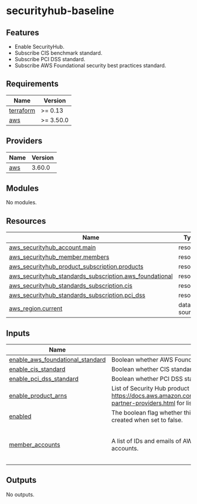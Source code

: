 # securityhub-baseline

## Features

- Enable SecurityHub.
- Subscribe CIS benchmark standard.
- Subscribe PCI DSS standard.
- Subscribe AWS Foundational security best practices standard.

<!-- BEGINNING OF PRE-COMMIT-TERRAFORM DOCS HOOK -->
## Requirements

| Name | Version |
|------|---------|
| <a name="requirement_terraform"></a> [terraform](#requirement\_terraform) | >= 0.13 |
| <a name="requirement_aws"></a> [aws](#requirement\_aws) | >= 3.50.0 |

## Providers

| Name | Version |
|------|---------|
| <a name="provider_aws"></a> [aws](#provider\_aws) | 3.60.0 |

## Modules

No modules.

## Resources

| Name | Type |
|------|------|
| [aws_securityhub_account.main](https://registry.terraform.io/providers/hashicorp/aws/latest/docs/resources/securityhub_account) | resource |
| [aws_securityhub_member.members](https://registry.terraform.io/providers/hashicorp/aws/latest/docs/resources/securityhub_member) | resource |
| [aws_securityhub_product_subscription.products](https://registry.terraform.io/providers/hashicorp/aws/latest/docs/resources/securityhub_product_subscription) | resource |
| [aws_securityhub_standards_subscription.aws_foundational](https://registry.terraform.io/providers/hashicorp/aws/latest/docs/resources/securityhub_standards_subscription) | resource |
| [aws_securityhub_standards_subscription.cis](https://registry.terraform.io/providers/hashicorp/aws/latest/docs/resources/securityhub_standards_subscription) | resource |
| [aws_securityhub_standards_subscription.pci_dss](https://registry.terraform.io/providers/hashicorp/aws/latest/docs/resources/securityhub_standards_subscription) | resource |
| [aws_region.current](https://registry.terraform.io/providers/hashicorp/aws/latest/docs/data-sources/region) | data source |

## Inputs

| Name | Description | Type | Default | Required |
|------|-------------|------|---------|:--------:|
| <a name="input_enable_aws_foundational_standard"></a> [enable\_aws\_foundational\_standard](#input\_enable\_aws\_foundational\_standard) | Boolean whether AWS Foundations standard is enabled. | `bool` | `true` | no |
| <a name="input_enable_cis_standard"></a> [enable\_cis\_standard](#input\_enable\_cis\_standard) | Boolean whether CIS standard is enabled. | `bool` | `true` | no |
| <a name="input_enable_pci_dss_standard"></a> [enable\_pci\_dss\_standard](#input\_enable\_pci\_dss\_standard) | Boolean whether PCI DSS standard is enabled. | `bool` | `true` | no |
| <a name="input_enable_product_arns"></a> [enable\_product\_arns](#input\_enable\_product\_arns) | List of Security Hub product ARNs, `<REGION>` will be replaced. See https://docs.aws.amazon.com/securityhub/latest/userguide/securityhub-partner-providers.html for list. | `list(string)` | `[]` | no |
| <a name="input_enabled"></a> [enabled](#input\_enabled) | The boolean flag whether this module is enabled or not. No resources are created when set to false. | `bool` | `true` | no |
| <a name="input_member_accounts"></a> [member\_accounts](#input\_member\_accounts) | A list of IDs and emails of AWS accounts which associated as member accounts. | <pre>list(object({<br>    account_id = string<br>    email      = string<br>  }))</pre> | `[]` | no |

## Outputs

No outputs.
<!-- END OF PRE-COMMIT-TERRAFORM DOCS HOOK -->
